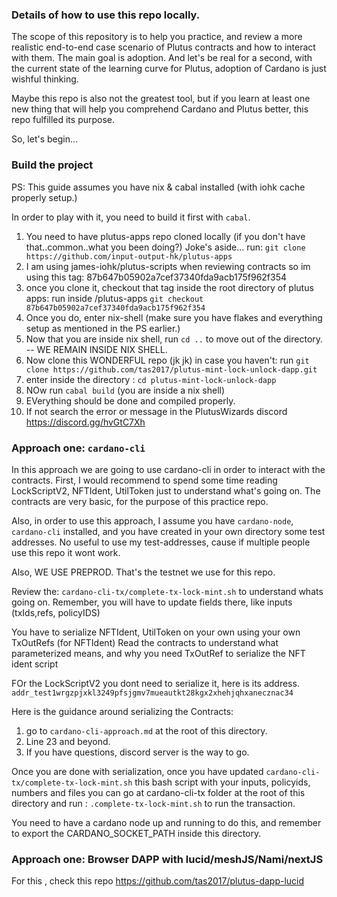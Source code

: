 ### Details of how to use this repo locally.


The scope of this repository is to help you practice, and review a more realistic end-to-end case scenario of Plutus contracts and how to interact with them.
The main goal is adoption. And let's be real for a second, with the current state of the learning curve for Plutus, adoption of Cardano is just wishful thinking.

Maybe this repo is also not the greatest tool, but if you learn at least one new thing that will help you comprehend Cardano and Plutus better, this repo fulfilled its purpose.

So, let's begin...


### Build the project

PS: This guide assumes you have nix & cabal installed (with iohk cache properly setup.)

In order to play with it, you need to build it first with `cabal`.

1. You need to have plutus-apps repo cloned locally (if you don't have that..common..what you been doing?)
Joke's aside...
run: `git clone https://github.com/input-output-hk/plutus-apps`
2. I am using james-iohk/plutus-scripts when reviewing contracts so im using this tag: 87b647b05902a7cef37340fda9acb175f962f354
3. once you clone it, checkout that tag inside the root directory of plutus apps: run inside /plutus-apps `git checkout 87b647b05902a7cef37340fda9acb175f962f354`
4. Once you do, enter nix-shell (make sure you have flakes and everything setup as mentioned in the PS earlier.)
5. Now that you are inside nix shell, run `cd ..` to move out of the directory.
-- WE REMAIN INSIDE NIX SHELL.
6. Now clone this WONDERFUL repo (jk jk) in case you haven't: run `git clone https://github.com/tas2017/plutus-mint-lock-unlock-dapp.git`
7. enter inside the directory : `cd plutus-mint-lock-unlock-dapp`
8. NOw run `cabal build` (you are inside a nix shell)
9. EVerything should be done and compiled properly.
10. If not search the error or message in the PlutusWizards discord https://discord.gg/hvGtC7Xh


### Approach one: `cardano-cli` 

In this approach we are going to use cardano-cli in order to interact with the contracts.
First, I would recommend to spend some time reading LockScriptV2, NFTIdent, UtilToken just to understand what's going on.
The contracts are very basic, for the purpose of this practice repo.

Also, in order to use this approach, I assume you have `cardano-node`, `cardano-cli` installed, and you have created in your own directory some test addresses.
No useful to use my test-addresses, cause if multiple people use this repo it wont work.

Also, WE USE PREPROD. That's the testnet we use for this repo.

Review the: `cardano-cli-tx/complete-tx-lock-mint.sh` to understand whats going on. Remember, you will have to update fields there, like inputs (txIds,refs, policyIDS)

You have to serialize NFTIdent, UtilToken on your own using your own TxOutRefs (for NFTIdent)
Read the contracts to understand what parameterized means, and why you need TxOutRef to serialize the NFT ident script

FOr the LockScriptV2 you dont need to serialize it, here is its address. `addr_test1wrgzpjxkl3249pfsjgmv7mueautkt28kgx2xhehjqhxanecznac34`

Here is the guidance around serializing the Contracts:
1. go to `cardano-cli-approach.md` at the root of this directory.
2. Line 23 and beyond.
3. If you have questions, discord server is the way to go.

Once you are done with serialization, once you have updated `cardano-cli-tx/complete-tx-lock-mint.sh` this bash script with your inputs, policyids, numbers and files you can go at cardano-cli-tx folder at the root of this directory and run :  `.complete-tx-lock-mint.sh` to run the transaction.

You need to have a cardano node up and running to do this, and remember to export the CARDANO_SOCKET_PATH inside this directory.


### Approach one: Browser DAPP with lucid/meshJS/Nami/nextJS

For this , check this repo https://github.com/tas2017/plutus-dapp-lucid
